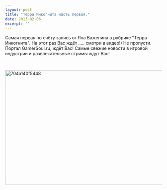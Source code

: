 ```yaml
---
layout: post
title: "Терра Инкогнита часть первая."
date: 2013-02-06
excerpt: ''
---
```


Самая первая по счёту запись от Яна Важенина в рубрике "Терра Инкогнита". На этот раз Вас ждёт ..... смотри в видео!) Не пропусти.
Портал GamerSoul.ru, ждёт Вас! Самые свежие новости в игровой индустрии и развлекательные стримы ждут Вас!

&nbsp;

<a href="http://gamersoul.ru/wp-content/uploads/2013/01/704a140f5448.png"><img class="wp-image-1034 aligncenter" alt="704a140f5448" src="http://gamersoul.ru/wp-content/uploads/2013/01/704a140f5448.png" width="654" height="369" /></a>